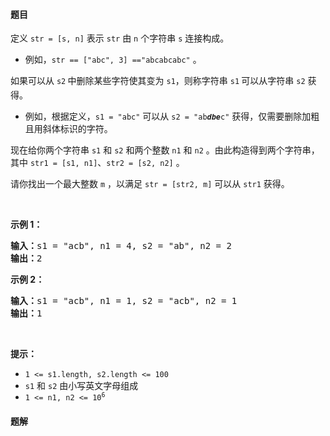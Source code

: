 #### 题目
<p>定义 <code>str = [s, n]</code> 表示 <code>str</code> 由 <code>n</code> 个字符串 <code>s</code> 连接构成。</p>

<ul>
	<li>例如，<code>str == ["abc", 3] =="abcabcabc"</code> 。</li>
</ul>

<p>如果可以从 <code>s2</code><sub> </sub>中删除某些字符使其变为 <code>s1</code>，则称字符串 <code>s1</code><sub> </sub>可以从字符串 <code>s2</code> 获得。</p>

<ul>
	<li>例如，根据定义，<code>s1 = "abc"</code> 可以从 <code>s2 = "ab<em><strong>dbe</strong></em>c"</code> 获得，仅需要删除加粗且用斜体标识的字符。</li>
</ul>

<p>现在给你两个字符串 <code>s1</code> 和 <code>s2</code> 和两个整数 <code>n1</code> 和 <code>n2</code> 。由此构造得到两个字符串，其中 <code>str1 = [s1, n1]</code>、<code>str2 = [s2, n2]</code> 。</p>

<p>请你找出一个最大整数 <code>m</code> ，以满足 <code>str = [str2, m]</code> 可以从 <code>str1</code> 获得。</p>

<p> </p>

<p><strong>示例 1：</strong></p>

<pre>
<strong>输入：</strong>s1 = "acb", n1 = 4, s2 = "ab", n2 = 2
<strong>输出：</strong>2
</pre>

<p><strong>示例 2：</strong></p>

<pre>
<strong>输入：</strong>s1 = "acb", n1 = 1, s2 = "acb", n2 = 1
<strong>输出：</strong>1
</pre>

<p> </p>

<p><strong>提示：</strong></p>

<ul>
	<li><code>1 <= s1.length, s2.length <= 100</code></li>
	<li><code>s1</code> 和 <code>s2</code> 由小写英文字母组成</li>
	<li><code>1 <= n1, n2 <= 10<sup>6</sup></code></li>
</ul>


 #### 题解
